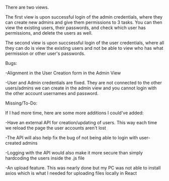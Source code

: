 There are two views.

The first view is upon successful login of the admin credentials, where they can create new admins and give them permissions to 3 tasks. 
You can then view the existing users, their passwords, and check which user has permissions, and delete the users as well.

The second view is upon succsessful login of the user credentials, where all they can do is view the existing users and not be able to view who has what permission or other user's passwords.

Bugs:

-Alignment in the User Creation form in the Admin View

-User and Admin credentials are fixed. They are not connected to the other users/admins we can create in the admin view and you cannot login with the other account usernames and password.

Missing/To-Do:

If I had more time, here are some more additions I could've added:

-Have an external API for creation/updating of users. This way each time we reload the page the user accounts aren't lost

-The API will also help fix the bug of not being able to login with user-created admins

-Logging with the API would also make it more secure than simply hardcoding the users inside the .js file

-An upload feature. This was nearly done but my PC was not able to install axios which is what I needed for uploading files locally in React
